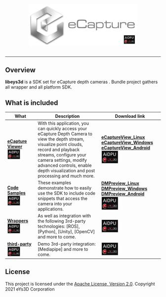 <p align="center"><img src="./doc/img/ecapture_aidpu.jpg" width="70%" /><br><br></p>

-----------------


## Overview
**libeys3d** is a SDK set for eCapture depth cameras .
Bundle project gathers all wrapper and all platform SDK.

## What is included
| What | Description | Download link|
| ------- | ------- | ------- |
| **[eCapture Viewer](./tools)**  <img src="./doc/img/aidpu.JPG" width="50%" /> | With this application, you can quickly access your eCapture Depth Camera to view the depth stream, visualize point clouds, record and playback streams, configure your camera settings, modify advanced controls, enable depth visualization and post processing  and much more. | [**eCaptureView_Linux**](https://github.com/eYs3D/eCaptureView_Linux/releases) [**eCaptureView_Windows**](https://github.com/eYs3D/eCaptureView_Windows/releases) [**eCaptureView_Android**](https://github.com/eYs3D/eCaptureView_Android/releases) <br><img src="./doc/img/aidpu.JPG" width="30%" />|
| **[Code Samples](https://github.com/eYs3D/examples)** <img src="./doc/img/aidpu.JPG" width="50%" /> |These examples demonstrate how to easily use the SDK to include code snippets that access the camera into your applications. | [**DMPreview_Linux**](https://github.com/eYs3D/HD-DM-Linux-SDK-Release/releases) [**DMPreview_Windows**](https://github.com/eYs3D/HD-DM-Windows-SDK-Release/releases) [**DMPreview_Android**](https://github.com/eYs3D/HD-DM-Android-SDK-Release/releases)<br><img src="./doc/img/aidpu.JPG" width="30%" />|
| **[Wrappers](./wrappers)** <br><img src="./doc/img/aidpu.JPG" width="50%" />| As well as integration with the following 3rd-party technologies: [ROS], [Python], [Unity], [OpenCV] and more to come. | <img src="./doc/img/aidpu.JPG" width="30%" />|
| **[third-party](https://github.com/eYs3D/third-party)** <br><img src="./doc/img/aidpu.JPG" width="50%" />| Demo 3rd-party integration: [Mediapipe] and more to come. | <img src="./doc/img/aidpu.JPG" width="30%" />|

## License
This project is licensed under the [Apache License, Version 2.0](LICENSE).
Copyright 2021 eYs3D Corporation
